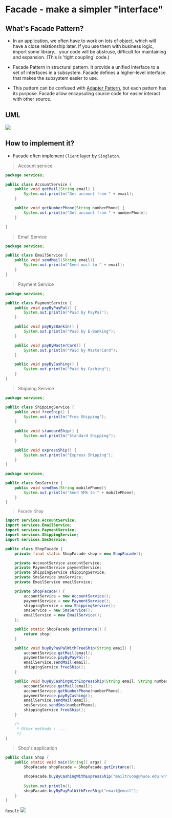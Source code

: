 # Facade - make a simpler "interface"

## What's Facade Pattern?
- In an application, we often have to work on lots of object, which will have a close relationship later. 
If you use them with business logic, import some library... your code will be abstruse, difficult for maintaining and expansion. (This is 'tight coupling' code.)

- Facade Pattern in structural pattern. It provide a unified interface to a set of interfaces in a subsystem. Facade defines a higher-level interface that makes the subsystem easier to use.

- This pattern can be confused with [Adapter Pattern](), but each pattern has its purpose. Facade allow encapsuling source code for easier interact with other source.

## UML
![](/facade/facade_uml.png)

## How to implement it?
- Facade often implement `Client` layer by `Singleton`.
> Account service
```java
package services;

public class AccountService {
    public void getMail(String email) {
        System.out.println("Get account from " + email);
    }

    public void getNumberPhone(String numberPhone) {
        System.out.println("Get account from " + numberPhone);
    }

}
```
> Email Service
```java
package services;

public class EmailService {
    public void sendMail(String email){
        System.out.println("Send mail to " + email);
    }
}
```
> Payment Service
```java
package services;

public class PaymentService {
    public void payByPayPal() {
        System.out.println("Paid by PayPal");
    }

    public void payByEBankin() {
        System.out.println("Paid by E-Banking");
    }

    public void payByMasterCard() {
        System.out.println("Paid by MasterCard");
    }

    public void payByCashing() {
        System.out.println("Paid by Cashing");
    }
}
```

> Shipping Service
```java
package services;

public class ShippingService {
    public void freeShip() {
        System.out.println("Free Shipping");
    }
    
    public void standardShip() {
        System.out.println("Standard Shipping");
    }
    
    public void expressShip() {
        System.out.println("Express Shipping");
    }
}
```

```java
package services;

public class SmsService {
    public void sendSms(String mobilePhone){
        System.out.println("Send SMS to " + mobilePhone);
    }    
}
```

> `Facade Shop`
```java
import services.AccountService;
import services.EmailService;
import services.PaymentService;
import services.ShippingService;
import services.SmsService;

public class ShopFacade {
    private final static ShopFacade shop = new ShopFacade();

    private AccountService accountService;
    private PaymentService paymentService;
    private ShippingService shippingService;
    private SmsService smsService;
    private EmailService emailService;

    private ShopFacade() {
        accountService = new AccountService();
        paymentService = new PaymentService();
        shippingService = new ShippingService();
        smsService = new SmsService();
        emailService = new EmailService();
    };

    public static ShopFacade getInstance() {
        return shop;
    }

    public void buyByPayPalWithFreeShip(String email) {
        accountService.getMail(email);
        paymentService.payByPayPal();
        emailService.sendMail(email);
        shippingService.freeShip();
    }

    public void buyByCashingWithExpressShip(String email, String numberPhone) {
        accountService.getMail(email);
        accountService.getNumberPhone(numberPhone);
        paymentService.payByCashing();
        emailService.sendMail(email);
        smsService.sendSms(numberPhone);
        shippingService.freeShip();
    }

    /*
     * Other methods : ....
     */
}
```

> Shop's application
```java
public class Shop {
    public static void main(String[] args) {
        ShopFacade shopFacade = ShopFacade.getInstance();

        shopFacade.buyByCashingWithExpressShip("mailtruong@huce.edu.vn", "012345678");
        
        System.out.println();
        shopFacade.buyByPayPalWithFreeShip("email@email");
    }
}
```

`Result`
![](/facade/result_facade.png)